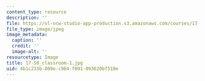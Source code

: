 ```yaml
---
content_type: resource
description: ''
file: https://ol-ocw-studio-app-production.s3.amazonaws.com/courses/17-50-introduction-to-comparative-politics-spring-2014/4b1c233b809ec964f091093620bf510e_17-50_classroom-1.jpg
file_type: image/jpeg
image_metadata:
  caption: ''
  credit: ''
  image-alt: ''
resourcetype: Image
title: 17-50_classroom-1.jpg
uid: 4b1c233b-809e-c964-f091-093620bf510e
---
```

